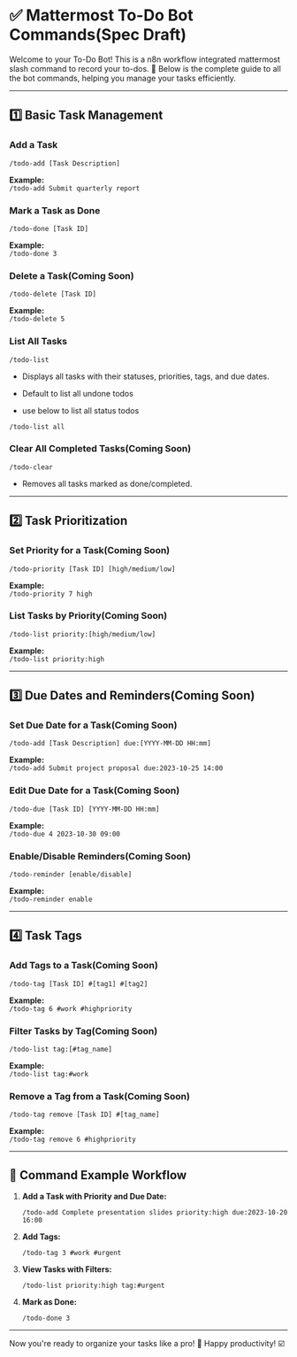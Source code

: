 # ✅ Mattermost To-Do Bot Commands(Spec Draft)

Welcome to your To-Do Bot! This is a n8n workflow integrated mattermost slash command to record your to-dos.
🚀 Below is the complete guide to all the bot commands, helping you manage your tasks efficiently.

---

## 1️⃣ **Basic Task Management**

### Add a Task
```shell
/todo-add [Task Description]
```
**Example:**  
`/todo-add Submit quarterly report`

### Mark a Task as Done
```shell
/todo-done [Task ID]
```
**Example:**  
`/todo-done 3`

### Delete a Task(Coming Soon)
```shell
/todo-delete [Task ID]
```
**Example:**  
`/todo-delete 5`

### List All Tasks
```shell
/todo-list
```
- Displays all tasks with their statuses, priorities, tags, and due dates.
- Default to list all undone todos


- use below to list all status todos
```shell
/todo-list all
```

### Clear All Completed Tasks(Coming Soon)
```shell
/todo-clear
```
- Removes all tasks marked as done/completed.

---

## 2️⃣ **Task Prioritization**

### Set Priority for a Task(Coming Soon)
```shell
/todo-priority [Task ID] [high/medium/low]
```
**Example:**  
`/todo-priority 7 high`

### List Tasks by Priority(Coming Soon)
```shell
/todo-list priority:[high/medium/low]
```
**Example:**  
`/todo-list priority:high`

---

## 3️⃣ **Due Dates and Reminders**(Coming Soon)

### Set Due Date for a Task(Coming Soon)
```shell
/todo-add [Task Description] due:[YYYY-MM-DD HH:mm]
```
**Example:**  
`/todo-add Submit project proposal due:2023-10-25 14:00`

### Edit Due Date for a Task(Coming Soon)
```shell
/todo-due [Task ID] [YYYY-MM-DD HH:mm]
```
**Example:**  
`/todo-due 4 2023-10-30 09:00`

### Enable/Disable Reminders(Coming Soon)
```shell
/todo-reminder [enable/disable]
```
**Example:**  
`/todo-reminder enable`

---

## 4️⃣ **Task Tags**

### Add Tags to a Task(Coming Soon)
```shell
/todo-tag [Task ID] #[tag1] #[tag2]
```
**Example:**  
`/todo-tag 6 #work #highpriority`

### Filter Tasks by Tag(Coming Soon)
```shell
/todo-list tag:[#tag_name]
```
**Example:**  
`/todo-list tag:#work`

### Remove a Tag from a Task(Coming Soon)
```shell
/todo-tag remove [Task ID] #[tag_name]
```
**Example:**  
`/todo-tag remove 6 #highpriority`

---

## 🎯 **Command Example Workflow**

1. **Add a Task with Priority and Due Date:**  
   ```shell
   /todo-add Complete presentation slides priority:high due:2023-10-20 16:00
   ```

2. **Add Tags:**  
   ```shell
   /todo-tag 3 #work #urgent
   ```

3. **View Tasks with Filters:**  
   ```shell
   /todo-list priority:high tag:#urgent
   ```

4. **Mark as Done:**  
   ```shell
   /todo-done 3
   ```

---

Now you're ready to organize your tasks like a pro! 🎉 Happy productivity! ☑️
